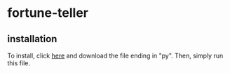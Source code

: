 # fortune-teller
## installation
To install, click [here](https://github.com/bsoyka/fortune-teller/releases/latest) and download the file ending in "py".  Then, simply run this file.
